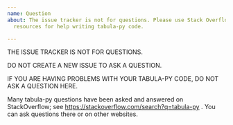 ```yaml
---
name: Question
about: The issue tracker is not for questions. Please use Stack Overflow or other
  resources for help writing tabula-py code.

---
```


THE ISSUE TRACKER IS NOT FOR QUESTIONS.

DO NOT CREATE A NEW ISSUE TO ASK A QUESTION.

IF YOU ARE HAVING PROBLEMS WITH YOUR TABULA-PY CODE, DO NOT ASK A QUESTION HERE.

Many tabula-py questions have been asked and answered on StackOverflow; see https://stackoverflow.com/search?q=tabula-py . You can ask questions there or on other websites.
